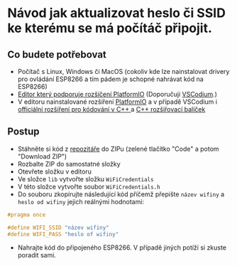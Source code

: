 # Návod jak aktualizovat heslo či SSID ke kterému se má počítáč připojit.

## Co budete potřebovat
 - Počítač s Linux, Windows či MacOS (cokoliv kde lze nainstalovat drivery pro ovládání ESP8266 a tím pádem je schopné nahrávat kód na ESP8266)
 - [Editor který podporuje rozšíčení PlatformIO](https://docs.platformio.org/en/latest/integration/ide/index.html) (Doporučuji [VSCodium](https://vscodium.com/).)
  - V editoru nainstalované rozšíření [PlatformIO](https://marketplace.visualstudio.com/items?itemName=platformio.platformio-ide) a v případě VSCodium i [officiální rozšíření pro kódování v C++ ](https://marketplace.visualstudio.com/items?itemName=ms-vscode.cpptools) a [C++ rozšiřovací balíček](https://marketplace.visualstudio.com/items?itemName=ms-vscode.cpptools-extension-pack)

## Postup
 - Stáhněte si kód z [repozitáře](https://github.com/FrameXX/melody-generator) do ZIPu (zelené tlačítko "Code" a potom "Download ZIP")
 - Rozbalte ZIP do samostatné složky
 - Otevřete složku v editoru
 - Ve složce `lib` vytvořte složku `WiFiCredentials`
 - V této složce vytvořte soubor `WiFiCredentials.h`
 - Do souboru zkopírujte následující kód příčemž přepište `název wifiny` a `heslo od wifiny` jejich reálnými hodnotami:
```c
#pragma once

#define WIFI_SSID "název wifiny"
#define WIFI_PASS "heslo of wifiny"
```
 - Nahrajte kód do připojeného ESP8266. V případě jiných potíží si zkuste poradit sami.
